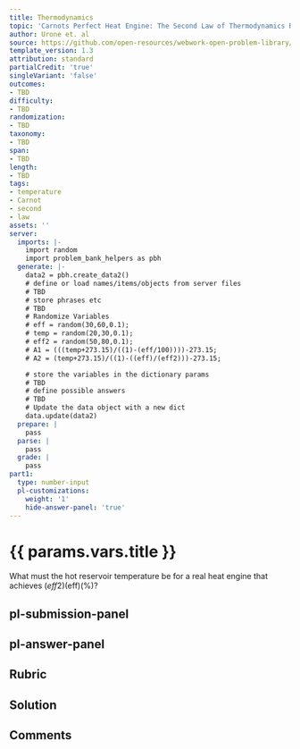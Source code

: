 ```yaml
---
title: Thermodynamics
topic: 'Carnots Perfect Heat Engine: The Second Law of Thermodynamics Restated'
author: Urone et. al
source: https://github.com/open-resources/webwork-open-problem-library/tree/master/Contrib/BrockPhysics/College_Physics_Urone/15.Thermodynamics/Carnots_Perfect_Heat_Engine_The_Second_Law_of_Thermodynamics_Restated/NU_U17-15-04-003.pg
template_version: 1.3
attribution: standard
partialCredit: 'true'
singleVariant: 'false'
outcomes:
- TBD
difficulty:
- TBD
randomization:
- TBD
taxonomy:
- TBD
span:
- TBD
length:
- TBD
tags:
- temperature
- Carnot
- second
- law
assets: ''
server:
  imports: |-
    import random
    import problem_bank_helpers as pbh
  generate: |-
    data2 = pbh.create_data2()
    # define or load names/items/objects from server files
    # TBD
    # store phrases etc
    # TBD
    # Randomize Variables
    # eff = random(30,60,0.1);
    # temp = random(20,30,0.1);
    # eff2 = random(50,80,0.1);
    # A1 = (((temp+273.15)/((1)-(eff/100))))-273.15;
    # A2 = (temp+273.15)/((1)-((eff)/(eff2)))-273.15;

    # store the variables in the dictionary params
    # TBD
    # define possible answers
    # TBD
    # Update the data object with a new dict
    data.update(data2)
  prepare: |
    pass
  parse: |
    pass
  grade: |
    pass
part1:
  type: number-input
  pl-customizations:
    weight: '1'
    hide-answer-panel: 'true'
---
```


# {{ params.vars.title }} 


What must the hot reservoir temperature be for a real heat engine that achieves ($eff2)(%) of the maximum efficiency, but still has an efficiency of ($eff)(%)?


## pl-submission-panel 


## pl-answer-panel 


## Rubric 


## Solution 


## Comments 


